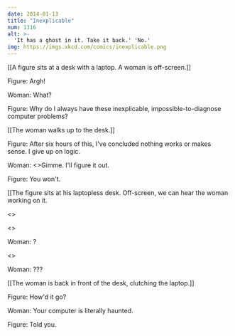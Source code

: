 ```yaml
---
date: 2014-01-13
title: "Inexplicable"
num: 1316
alt: >-
  'It has a ghost in it. Take it back.' 'No.'
img: https://imgs.xkcd.com/comics/inexplicable.png
---
```

[[A figure sits at a desk with a laptop. A woman is off-screen.]]

Figure: Argh! 

Woman: What? 

Figure: Why do I always have these inexplicable, impossible-to-diagnose computer problems? 

[[The woman walks up to the desk.]]

Figure: After six hours of this, I've concluded nothing works or makes sense. I give up on logic. 

Woman: <<sigh>>Gimme. I'll figure it out. 

Figure: You won't. 

[[The figure sits at his laptopless desk. Off-screen, we can hear the woman working on it. 

<<Type type>>

<<Click>>

Woman: ?

<<Type type type>>

Woman: ???

[[The woman is back in front of the desk, clutching the laptop.]]

Figure: How'd it go? 

Woman: Your computer is literally haunted. 

Figure: Told you. 

